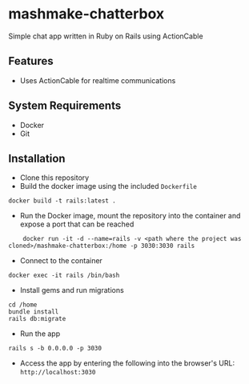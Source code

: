 # mashmake-chatterbox
Simple chat app written in Ruby on Rails using ActionCable

## Features
- Uses ActionCable for realtime communications

## System Requirements
- Docker
- Git

## Installation
- Clone this repository
- Build the docker image using the included `Dockerfile`
```
docker build -t rails:latest .
```

- Run the Docker image, mount the repository into the container and expose a port that can be reached
```
	docker run -it -d --name=rails -v <path where the project was cloned>/mashmake-chatterbox:/home -p 3030:3030 rails
```

- Connect to the container
```
docker exec -it rails /bin/bash
```

- Install gems and run migrations
```
cd /home
bundle install
rails db:migrate
```

- Run the app
```
rails s -b 0.0.0.0 -p 3030
```

- Access the app by entering the following into the browser's URL: `http://localhost:3030`
